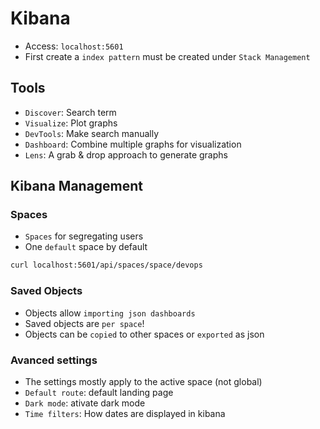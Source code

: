 # Kibana

- Access: `localhost:5601`
- First create a `index pattern` must be created under `Stack Management`

## Tools

- `Discover`: Search term
- `Visualize`: Plot graphs
- `DevTools`: Make search manually
- `Dashboard`: Combine multiple graphs for visualization
- `Lens`: A grab & drop approach to generate graphs

## Kibana Management

### Spaces

- `Spaces` for segregating users
- One `default` space by default

```sh
curl localhost:5601/api/spaces/space/devops
```

### Saved Objects

- Objects allow `importing json dashboards`
- Saved objects are `per space`!
- Objects can be `copied` to other spaces or `exported` as json

### Avanced settings

- The settings mostly apply to the active space (not global)
- `Default route`: default landing page
- `Dark mode`: ativate dark mode
- `Time filters`: How dates are displayed in kibana
